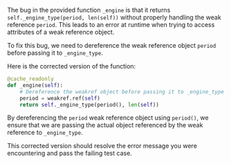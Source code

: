 The bug in the provided function `_engine` is that it returns `self._engine_type(period, len(self))` without properly handling the weak reference `period`. This leads to an error at runtime when trying to access attributes of a weak reference object.

To fix this bug, we need to dereference the weak reference object `period` before passing it to `_engine_type`.

Here is the corrected version of the function:

```python
@cache_readonly
def _engine(self):
    # Dereference the weakref object before passing it to _engine_type
    period = weakref.ref(self)
    return self._engine_type(period(), len(self))
```

By dereferencing the `period` weak reference object using `period()`, we ensure that we are passing the actual object referenced by the weak reference to `_engine_type`.

This corrected version should resolve the error message you were encountering and pass the failing test case.